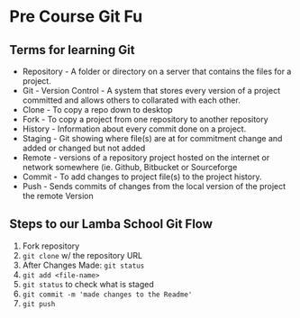 # Pre Course Git Fu

## Terms for learning Git
 * Repository -  A folder or directory on a server that contains the files for a project.
 * Git - Version Control - A system that stores every version of a project committed and allows others to collarated with each other.
 * Clone - To copy a repo down to desktop
 * Fork - To copy a project from one repository to another repository
 * History - Information about every commit done on a project.
 * Staging - Git showing where file(s) are at for commitment change and added or changed but not added
 * Remote -  versions of a repository project hosted on the internet or network somewhere (ie. Github, Bitbucket or Sourceforge
 * Commit - To add changes to project file(s) to the project history.
 * Push - Sends commits of changes from the local version of the project the remote Version

## Steps to our Lamba School Git Flow
1. Fork repository
2. `git clone` w/ the repository URL 
3. After Changes Made: `git status`
4. `git add <file-name>` 
5. `git status` to check what is staged
6. `git commit -m 'made changes to the Readme'`
7. `git push`